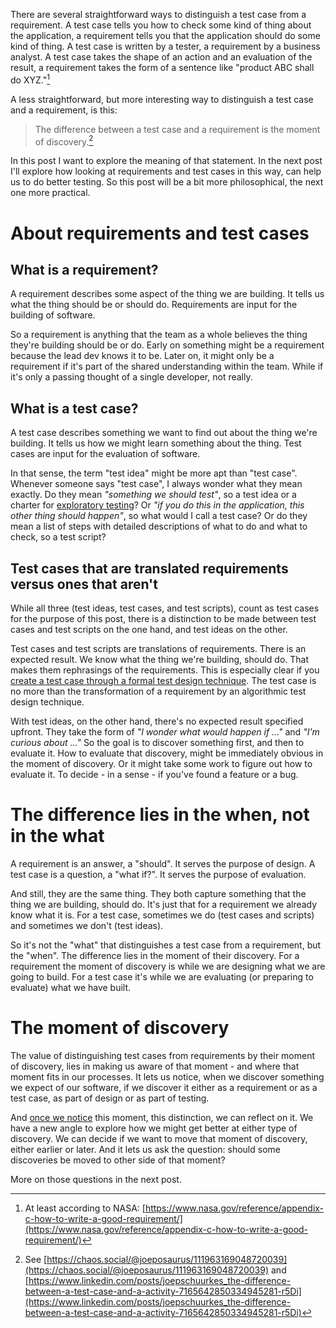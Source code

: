 <!--
.. title: The difference between a test case and a requirement is the moment of discovery
.. slug: the-difference-between-a-test-case-and-a-requirement-is-the-moment-of-discovery
.. date: 2024-05-27
.. category: software testing
.. tags: exploratory testing, quality engineering, semantics, software development, software testing, test cases
.. type: text
-->

There are several straightforward ways to distinguish a test case from a requirement. A test case tells you how to check some kind of thing about the application, a requirement tells you that the application should do some kind of thing. A test case is written by a tester, a requirement by a business analyst. A test case takes the shape of an action and an evaluation of the result, a requirement takes the form of a sentence like "product ABC shall do XYZ."[^1]

[^1]: At least according to NASA: [https://www.nasa.gov/reference/appendix-c-how-to-write-a-good-requirement/](https://www.nasa.gov/reference/appendix-c-how-to-write-a-good-requirement/)

A less straightforward, but more interesting way to distinguish a test case and a requirement, is this:

> The difference between a test case and a requirement is the moment of discovery.[^2]

[^2]: See [https://chaos.social/@joeposaurus/111963169048720039](https://chaos.social/@joeposaurus/111963169048720039) and [https://www.linkedin.com/posts/joepschuurkes_the-difference-between-a-test-case-and-a-activity-7165642850334945281-r5Di](https://www.linkedin.com/posts/joepschuurkes_the-difference-between-a-test-case-and-a-activity-7165642850334945281-r5Di)

In this post I want to explore the meaning of that statement. In the next post I'll explore how looking at requirements and test cases in this way, can help us to do better testing. So this post will be a bit more philosophical, the next one more practical.


<!-- TEASER_END -->


# About requirements and test cases

## What is a requirement?

A requirement describes some aspect of the thing we are building. It tells us what the thing should be or should do. Requirements are input for the building of software.

So a requirement is anything that the team as a whole believes the thing they're building should be or do. Early on something might be a requirement because the lead dev knows it to be. Later on, it might only be a requirement if it's part of the shared understanding within the team. While if it's only a passing thought of a single developer, not really.


## What is a test case?

A test case describes something we want to find out about the thing we're building. It tells us how we might learn something about the thing. Test cases are input for the evaluation of software.

In that sense, the term "test idea" might be more apt than "test case". Whenever someone says "test case", I always wonder what they mean exactly. Do they mean *"something we should test"*, so a test idea or a charter for [exploratory testing](https://pragprog.com/titles/ehxta/explore-it/)? Or *"if you do this in the application, this other thing should happen"*, so what would I call a test case? Or do they mean a list of steps with detailed descriptions of what to do and what to check, so a test script?


## Test cases that are translated requirements versus ones that aren't <a id="translated-requirements"></a>

While all three (test ideas, test cases, and test scripts), count as test cases for the purpose of this post, there is a distinction to be made between test cases and test scripts on the one hand, and test ideas on the other.

Test cases and test scripts are translations of requirements. There is an expected result. We know what the thing we're building, should do. That makes them rephrasings of the requirements. This is especially clear if you [create a test case through a formal test design technique](link://slug/the-test-case-an-epistemological-deconstruction). The test case is no more than the transformation of a requirement by an algorithmic test design technique.

With test ideas, on the other hand, there's no expected result specified upfront. They take the form of *"I wonder what would happen if ..."* and *"I'm curious about ..."* So the goal is to discover something first, and then to evaluate it. How to evaluate that discovery, might be immediately obvious in the moment of discovery. Or it might take some work to figure out how to evaluate it. To decide - in a sense - if you've found a feature or a bug.



# The difference lies in the when, not in the what

A requirement is an answer, a "should". It serves the purpose of design. A test case is a question, a "what if?". It serves the purpose of evaluation.

And still, they are the same thing. They both capture something that the thing we are building, should do. It's just that for a requirement we already know what it is. For a test case, sometimes we do (test cases and scripts) and sometimes we don't (test ideas).

So it's not the "what" that distinguishes a test case from a requirement, but the "when". The difference lies in the moment of their discovery. For a requirement the moment of discovery is while we are designing what we are going to build. For a test case it's while we are evaluating (or preparing to evaluate) what we have built.



# The moment of discovery

The value of distinguishing test cases from requirements by their moment of discovery, lies in making us aware of that moment - and where that moment fits in our processes. It lets us notice, when we discover something we expect of our software, if we discover it either as a requirement or as a test case, as part of design or as part of testing.

And [once we notice](link://slug/an-approach-to-teaching-agile-20-years-after-the-agile-manifesto#noticing-options-principles) this moment, this distinction, we can reflect on it. We have a new angle to explore how we might get better at either type of discovery. We can decide if we want to move that moment of discovery, either earlier or later. And it lets us ask the question: should some discoveries be moved to other side of that moment?

More on those questions in the next post.
